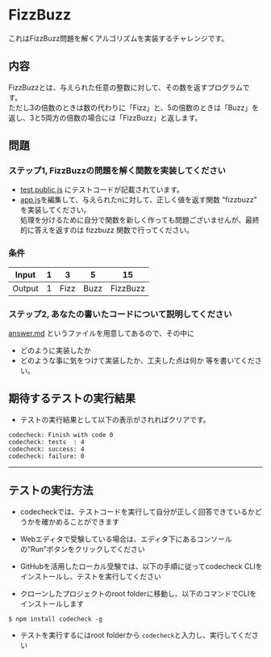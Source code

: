 # FizzBuzz
これはFizzBuzz問題を解くアルゴリズムを実装するチャレンジです。  

## 内容
FizzBuzzとは、与えられた任意の整数に対して、その数を返すプログラムです。  
ただし3の倍数のときは数の代わりに「Fizz」と、5の倍数のときは「Buzz」を返し、3と5両方の倍数の場合には「FizzBuzz」と返します。

## 問題
### ステップ1, FizzBuzzの問題を解く関数を実装してください
- [test.public.js](test/test.public.js) にテストコードが記載されています。
- [app.js](app.js)を編集して、与えられたnに対して、正しく値を返す関数 "fizzbuzz" を実装してください。  
処理を分けるために自分で関数を新しく作っても問題ございませんが、最終的に答えを返すのは fizzbuzz 関数で行ってください。

### 条件

|Input|1|3|5|15|
|---|---|---|---|---|
|Output|1|Fizz|Buzz|FizzBuzz|


### ステップ2, あなたの書いたコードについて説明してください
[answer.md](./answer.md) というファイルを用意してあるので、その中に
- どのように実装したか
- どのような事に気をつけて実装したか、工夫した点は何か
等を書いてください。

## 期待するテストの実行結果
- テストの実行結果として以下の表示がされればクリアです。

```
codecheck: Finish with code 0
codecheck: tests  : 4
codecheck: success: 4
codecheck: failure: 0
```

---
## テストの実行方法
- codecheckでは、テストコードを実行して自分が正しく回答できているかどうかを確かめることができます
- Webエディタで受験している場合は、エディタ下にあるコンソールの”Run”ボタンをクリックしてください
- GitHubを活用したローカル受験では、以下の手順に従ってcodecheck CLIをインストールし、テストを実行してください

- クローンしたプロジェクトのroot folderに移動し、以下のコマンドでCLIをインストールします
```
$ npm install codecheck -g
```

- テストを実行するにはroot folderから `codecheck`と入力し、実行してください
